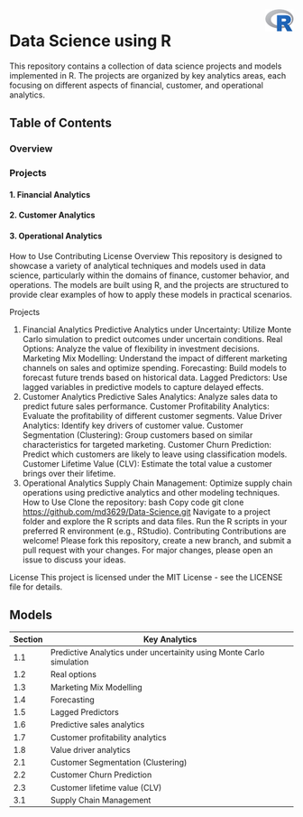<img src="data/Rlogo.png" align="right" width="10%" />

# Data  Science using R 
This repository contains a collection of data science projects and models implemented in R. The projects are organized by key analytics areas, each focusing on different aspects of financial, customer, and operational analytics.

## Table of Contents

### Overview
### Projects
#### 1. Financial Analytics
#### 2. Customer Analytics
#### 3. Operational Analytics
How to Use
Contributing
License
Overview
This repository is designed to showcase a variety of analytical techniques and models used in data science, particularly within the domains of finance, customer behavior, and operations. The models are built using R, and the projects are structured to provide clear examples of how to apply these models in practical scenarios.

Projects
1. Financial Analytics
Predictive Analytics under Uncertainty: Utilize Monte Carlo simulation to predict outcomes under uncertain conditions.
Real Options: Analyze the value of flexibility in investment decisions.
Marketing Mix Modelling: Understand the impact of different marketing channels on sales and optimize spending.
Forecasting: Build models to forecast future trends based on historical data.
Lagged Predictors: Use lagged variables in predictive models to capture delayed effects.
2. Customer Analytics
Predictive Sales Analytics: Analyze sales data to predict future sales performance.
Customer Profitability Analytics: Evaluate the profitability of different customer segments.
Value Driver Analytics: Identify key drivers of customer value.
Customer Segmentation (Clustering): Group customers based on similar characteristics for targeted marketing.
Customer Churn Prediction: Predict which customers are likely to leave using classification models.
Customer Lifetime Value (CLV): Estimate the total value a customer brings over their lifetime.
3. Operational Analytics
Supply Chain Management: Optimize supply chain operations using predictive analytics and other modeling techniques.
How to Use
Clone the repository:
bash
Copy code
git clone https://github.com/md3629/Data-Science.git
Navigate to a project folder and explore the R scripts and data files.
Run the R scripts in your preferred R environment (e.g., RStudio).
Contributing
Contributions are welcome! Please fork this repository, create a new branch, and submit a pull request with your changes. For major changes, please open an issue to discuss your ideas.

License
This project is licensed under the MIT License - see the LICENSE file for details.

## Models

| Section | Key Analytics|
|---------|------------|
| 1.1 | Predictive Analytics under uncertainity using Monte Carlo simulation |
| 1.2 | Real options |
| 1.3 | Marketing Mix Modelling |
| 1.4 | Forecasting |
| 1.5 | Lagged Predictors |
| 1.6 | Predictive sales analytics |
| 1.7 | Customer profitability analytics |
| 1.8 | Value driver analytics |
| 2.1 | Customer Segmentation (Clustering) |
| 2.2 | Customer Churn Prediction |
| 2.3 | Customer lifetime value (CLV) |
| 3.1 | Supply Chain Management |


